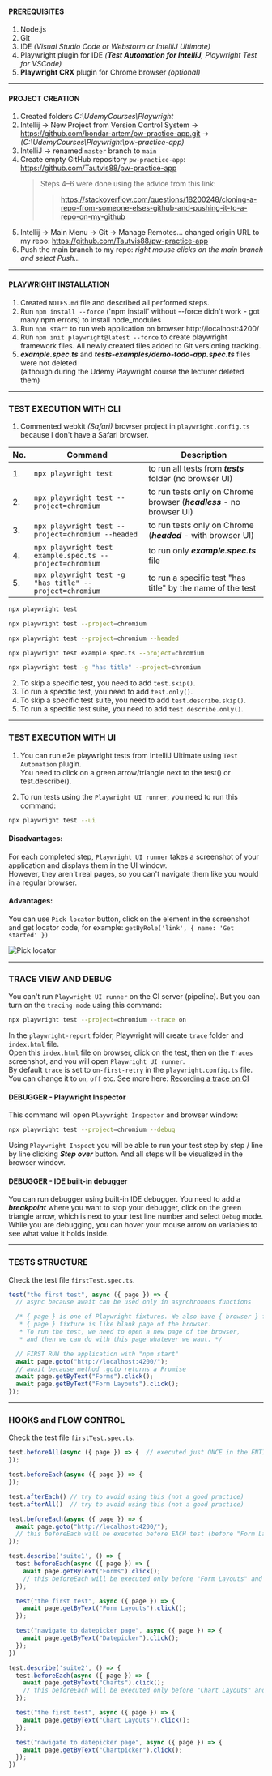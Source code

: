 #### PREREQUISITES

1. Node.js
2. Git
3. IDE _(Visual Studio Code or Webstorm or IntelliJ Ultimate)_
4. Playwright plugin for IDE _(**Test Automation for IntelliJ**, Playwright Test for VSCode)_
5. **Playwright CRX** plugin for Chrome browser _(optional)_

---

#### PROJECT CREATION

1. Created folders _C:\UdemyCourses\Playwright_
2. Intellij → New Project from Version Control System → https://github.com/bondar-artem/pw-practice-app.git →   
   _(C:\UdemyCourses\Playwright\pw-practice-app)_
3. IntelliJ → renamed `master` branch to `main`
4. Create empty GitHub repository `pw-practice-app`: https://github.com/Tautvis88/pw-practice-app
   > Steps 4–6 were done using the advice from this link:  
   >> https://stackoverflow.com/questions/18200248/cloning-a-repo-from-someone-elses-github-and-pushing-it-to-a-repo-on-my-github
5. Intellij → Main Menu → Git → Manage Remotes... changed origin URL to my repo: https://github.com/Tautvis88/pw-practice-app
6. Push the main branch to my repo: _right mouse clicks on the main branch and select Push..._

---

#### PLAYWRIGHT INSTALLATION

1. Created `NOTES.md` file and described all performed steps.
2. Run `npm install --force` ('npm install' without --force didn't work - got many npm errors) to install node_modules
3. Run `npm start` to run web application on browser http://localhost:4200/
4. Run `npm init playwright@latest --force` to create playwright framework files. All newly created files added to Git versioning tracking.
5. **_example.spec.ts_** and **_tests-examples/demo-todo-app.spec.ts_** files were not deleted  
   (although during the Udemy Playwright course the lecturer deleted them)

---

### TEST EXECUTION WITH CLI

1. Commented webkit _(Safari)_ browser project in `playwright.config.ts` because I don't have a Safari browser.

| No. | Command                                                  | Description                                                          |
|-----|----------------------------------------------------------|----------------------------------------------------------------------|
| 1.  | `npx playwright test`                                    | to run all tests from **_tests_** folder (no browser UI)             |
| 2.  | `npx playwright test --project=chromium`                 | to run tests only on Chrome browser (**_headless_** - no browser UI) |
| 3.  | `npx playwright test --project=chromium --headed`        | to run tests only on Chrome (**_headed_** - with browser UI)         |
| 4.  | `npx playwright test example.spec.ts --project=chromium` | to run only **_example.spec.ts_** file                               |
| 5.  | `npx playwright test -g "has title" --project=chromium`  | to run a specific test "has title" by the name of the test           |

``` bash
npx playwright test
```

``` bash
npx playwright test --project=chromium
```

``` bash
npx playwright test --project=chromium --headed
```

``` bash
npx playwright test example.spec.ts --project=chromium
```

``` bash
npx playwright test -g "has title" --project=chromium
```

2. To skip a specific test, you need to add `test.skip()`.
3. To run a specific test, you need to add `test.only()`.
4. To skip a specific test suite, you need to add `test.describe.skip()`.
5. To run a specific test suite, you need to add `test.describe.only()`.

---

### TEST EXECUTION WITH UI

1. You can run e2e playwright tests from IntelliJ Ultimate using `Test Automation` plugin.  
   You need to click on a green arrow/triangle next to the test() or test.describe().

2. To run tests using the `Playwright UI runner`, you need to run this command:
``` bash
npx playwright test --ui
```
#### Disadvantages:
For each completed step, `Playwright UI runner` takes a screenshot of your application and displays them in the UI window.  
However, they aren't real pages, so you can't navigate them like you would in a regular browser.

#### Advantages:
You can use `Pick locator` button, click on the element in the screenshot and get locator code, for example: 
`getByRole('link', { name: 'Get started' })`

![Pick locator](img/pick-locator.png)

---

### TRACE VIEW AND DEBUG
You can't run `Playwright UI runner` on the CI server (pipeline). But you can turn on the `tracing mode` using this command:
```bash
npx playwright test --project=chromium --trace on
```
In the `playwright-report` folder, Playwright will create `trace` folder and `index.html` file.  
Open this `index.html` file on browser, click on the test, then on the `Traces` screenshot, and you will open `Playwright UI runner`.  
By default `trace` is set to `on-first-retry` in the `playwright.config.ts` file. You can change it to `on`, `off` etc.
See more here: [Recording a trace on CI](https://playwright.dev/docs/trace-viewer#recording-a-trace-on-ci)

#### DEBUGGER - Playwright Inspector
This command will open `Playwright Inspector` and browser window:
```bash
npx playwright test --project=chromium --debug
```
Using `Playwright Inspect` you will be able to run your test step by step / line by line clicking **_Step over_** button.
And all steps will be visualized in the browser window.

#### DEBUGGER - IDE built-in debugger
You can run debugger using built-in IDE debugger. You need to add a **_breakpoint_** where you want to stop your debugger,
click on the green triangle arrow, which is next to your test line number and select `Debug` mode.
While you are debugging, you can hover your mouse arrow on variables to see what value it holds inside.

---

### TESTS STRUCTURE
Check the test file `firstTest.spec.ts`. 
```ts
test("the first test", async ({ page }) => {
  // async because await can be used only in asynchronous functions

  /* { page } is one of Playwright fixtures. We also have { browser } fixture.
   * { page } fixture is like blank page of the browser.
   * To run the test, we need to open a new page of the browser,
   * and then we can do with this page whatever we want. */

  // FIRST RUN the application with "npm start"
  await page.goto("http://localhost:4200/");
  // await because method .goto returns a Promise
  await page.getByText("Forms").click();
  await page.getByText("Form Layouts").click();
});
```

---

### HOOKS and FLOW CONTROL
Check the test file `firstTest.spec.ts`.
```ts
test.beforeAll(async ({ page }) => {  // executed just ONCE in the ENTIRE test file before all tests
});

test.beforeEach(async ({ page }) => {
});

test.afterEach() // try to avoid using this (not a good practice)
test.afterAll()  // try to avoid using this (not a good practice)
```

```ts
test.beforeEach(async ({ page }) => {
  await page.goto("http://localhost:4200/");
  // this beforeEach will be executed before EACH test (before "Form Layouts", before "Datepicker", before "Chart Layouts", before "Chartpicker").
});

test.describe('suite1', () => {
  test.beforeEach(async ({ page }) => {
    await page.getByText("Forms").click();
    // this beforeEach will be executed only before "Form Layouts" and before "Datepicker".
  });

  test("the first test", async ({ page }) => {
    await page.getByText("Form Layouts").click();
  });

  test("navigate to datepicker page", async ({ page }) => {
    await page.getByText("Datepicker").click();
  });
})

test.describe('suite2', () => {
  test.beforeEach(async ({ page }) => {
    await page.getByText("Charts").click();
    // this beforeEach will be executed only before "Chart Layouts" and before "Chartpicker".
  });

  test("the first test", async ({ page }) => {
    await page.getByText("Chart Layouts").click();
  });

  test("navigate to datepicker page", async ({ page }) => {
    await page.getByText("Chartpicker").click();
  });
})
```
